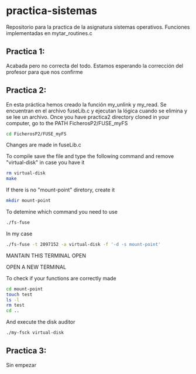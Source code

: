 # practica-sistemas
Repositorio para la practica de la asignatura sistemas operativos. Funciones implementadas en mytar_routines.c

## Practica 1:
Acabada pero no correcta del todo. Estamos esperando la corrección del profesor para que nos confirme

## Practica 2: 
En esta práctica hemos creado la función my_unlink y my_read. Se encuentran en el archivo fuseLib.c y ejecutan la lógica cuando se elimina y se lee un archivo.
Once you have practica2 directory cloned in your computer, go to the PATH FicherosP2/FUSE_myFS

```bash
cd FicherosP2/FUSE_myFS
```
Changes are made in fuseLib.c

To compile save the file and type the following command and remove "virtual-disk" in case you have it

```bash
rm virtual-disk
make
```

If there is no "mount-point" diretory, create it

```bash
mkdir mount-point
```

To detemine which command you need to use 

```bash
./fs-fuse
```

In my case

```bash
./fs-fuse -t 2097152 -a virtual-disk -f '-d -s mount-point'
```

MANTAIN THIS TERMINAL OPEN

OPEN A NEW TERMINAL

To check if your functions are correctly made

```bash
cd mount-point
touch test
ls -l
rm test
cd ..
```

And execute the disk auditor

```bash
./my-fsck virtual-disk 
```

## Practica 3: 
Sin empezar
